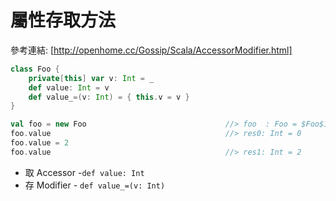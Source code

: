 # 屬性存取方法

參考連結: [http://openhome.cc/Gossip/Scala/AccessorModifier.html]

```scala
class Foo {
	private[this] var v: Int = _
	def value: Int = v
	def value_=(v: Int) = { this.v = v }
}

val foo = new Foo                               //> foo  : Foo = $Foo$1@2e7f4425
foo.value                                       //> res0: Int = 0
foo.value = 2
foo.value                                       //> res1: Int = 2
```
- 取 Accessor -`def value: Int`
- 存 Modifier - `def value_=(v: Int)`
